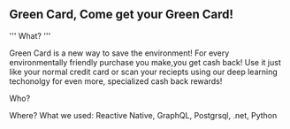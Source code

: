  ## Green Card, Come get your Green Card!
 
 '''
 What?
 '''
 
Green Card is a new way to save the environment! For every environmentally friendly purchase you make,you get cash back! Use it just like your normal credit card or scan your reciepts using our deep learning techonolgy for even more, specialized cash back rewards!

 <a> Who? </a>


<a> Where? </a> 
What we used:
<a> Reactive Native, GraphQL, Postgrsql, .net, Python </a>
